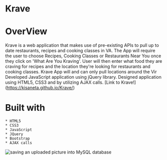 # Krave

# OverView

Krave is a web application that makes use of pre-existing APIs to pull up to date restaurants, recipes and cooking classes in VA. The App will require the user to choose Recipes, Cooking Classes or Restaurants Near You once they click on 'What Are You Kraving'. User will then enter what food they are craving for recipes and the location they're looking for restaurants and cooking classes. Krave App will and can only pull locations around the Vir Developed JavaScript application using jQuery library. Designed application using HTML5, CSS3 and by utilizing AJAX calls.  [Link to Krave!] (https://kisaneta.github.io/Krave/)


# Built with
    * HTML5
    * CSS3
    * JavaScript
    * JQuery
    * Bootstrap
    * AJAX calls
    


![saving an uploaded picture into MySQL database ](/assets/images/krave.png)
